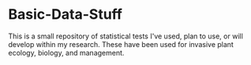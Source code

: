 # Basic-Data-Stuff
This is a small repository of statistical tests I've used, plan to use, or will develop within my research. These have been used for invasive plant ecology, biology, and management. 
